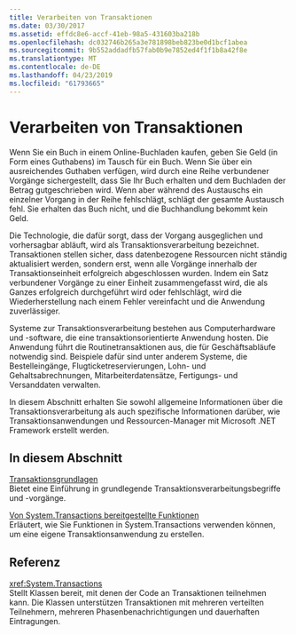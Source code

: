 ```yaml
---
title: Verarbeiten von Transaktionen
ms.date: 03/30/2017
ms.assetid: effdc8e6-accf-41eb-98a5-431603ba218b
ms.openlocfilehash: dc032746b265a3e781898beb823be0d1bcf1abea
ms.sourcegitcommit: 9b552addadfb57fab0b9e7852ed4f1f1b8a42f8e
ms.translationtype: MT
ms.contentlocale: de-DE
ms.lasthandoff: 04/23/2019
ms.locfileid: "61793665"
---
```

# <a name="transaction-processing"></a>Verarbeiten von Transaktionen
Wenn Sie ein Buch in einem Online-Buchladen kaufen, geben Sie Geld (in Form eines Guthabens) im Tausch für ein Buch. Wenn Sie über ein ausreichendes Guthaben verfügen, wird durch eine Reihe verbundener Vorgänge sichergestellt, dass Sie Ihr Buch erhalten und dem Buchladen der Betrag gutgeschrieben wird. Wenn aber während des Austauschs ein einzelner Vorgang in der Reihe fehlschlägt, schlägt der gesamte Austausch fehl. Sie erhalten das Buch nicht, und die Buchhandlung bekommt kein Geld.  
  
 Die Technologie, die dafür sorgt, dass der Vorgang ausgeglichen und vorhersagbar abläuft, wird als Transaktionsverarbeitung bezeichnet. Transaktionen stellen sicher, dass datenbezogene Ressourcen nicht ständig aktualisiert werden, sondern erst, wenn alle Vorgänge innerhalb der Transaktionseinheit erfolgreich abgeschlossen wurden. Indem ein Satz verbundener Vorgänge zu einer Einheit zusammengefasst wird, die als Ganzes erfolgreich durchgeführt wird oder fehlschlägt, wird die Wiederherstellung nach einem Fehler vereinfacht und die Anwendung zuverlässiger.  
  
 Systeme zur Transaktionsverarbeitung bestehen aus Computerhardware und -software, die eine transaktionsorientierte Anwendung hosten. Die Anwendung führt die Routinetransaktionen aus, die für Geschäftsabläufe notwendig sind. Beispiele dafür sind unter anderem Systeme, die Bestelleingänge, Flugticketreservierungen, Lohn- und Gehaltsabrechnungen, Mitarbeiterdatensätze, Fertigungs- und Versanddaten verwalten.  
  
 In diesem Abschnitt erhalten Sie sowohl allgemeine Informationen über die Transaktionsverarbeitung als auch spezifische Informationen darüber, wie Transaktionsanwendungen und Ressourcen-Manager mit Microsoft .NET Framework erstellt werden.  
  
## <a name="in-this-section"></a>In diesem Abschnitt  
 [Transaktionsgrundlagen](../../../../docs/framework/data/transactions/transaction-fundamentals.md)  
 Bietet eine Einführung in grundlegende Transaktionsverarbeitungsbegriffe und -vorgänge.  
  
 [Von System.Transactions bereitgestellte Funktionen](../../../../docs/framework/data/transactions/features-provided-by-system-transactions.md)  
 Erläutert, wie Sie Funktionen in System.Transactions verwenden können, um eine eigene Transaktionsanwendung zu erstellen.  
  
## <a name="reference"></a>Referenz  
 <xref:System.Transactions>  
 Stellt Klassen bereit, mit denen der Code an Transaktionen teilnehmen kann. Die Klassen unterstützen Transaktionen mit mehreren verteilten Teilnehmern, mehreren Phasenbenachrichtigungen und dauerhaften Eintragungen.
